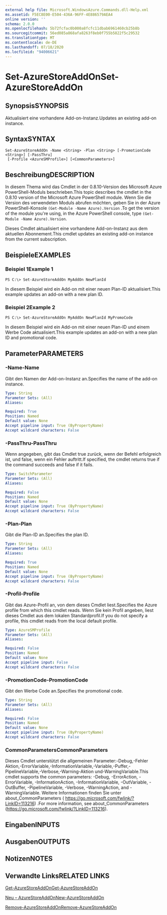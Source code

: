 ```yaml
---
external help file: Microsoft.WindowsAzure.Commands.dll-Help.xml
ms.assetid: F5EC8E00-E504-436A-96FF-4E886579AEA4
online version: ''
schema: 2.0.0
ms.openlocfilehash: 5b72fcfac0b000a8fcfc11dbab6961460cb25b8b
ms.sourcegitcommit: 56ed085a868afa8263f8eb0f755b5822f5c29532
ms.translationtype: MT
ms.contentlocale: de-DE
ms.lasthandoff: 07/18/2020
ms.locfileid: "94006621"
---
```

# <span data-ttu-id="37878-101">Set-AzureStoreAddOn</span><span class="sxs-lookup"><span data-stu-id="37878-101">Set-AzureStoreAddOn</span></span>

## <span data-ttu-id="37878-102">Synopsis</span><span class="sxs-lookup"><span data-stu-id="37878-102">SYNOPSIS</span></span>
<span data-ttu-id="37878-103">Aktualisiert eine vorhandene Add-on-Instanz.</span><span class="sxs-lookup"><span data-stu-id="37878-103">Updates an existing add-on instance.</span></span>

## <span data-ttu-id="37878-104">Syntax</span><span class="sxs-lookup"><span data-stu-id="37878-104">SYNTAX</span></span>

```
Set-AzureStoreAddOn -Name <String> -Plan <String> [-PromotionCode <String>] [-PassThru]
 [-Profile <AzureSMProfile>] [<CommonParameters>]
```

## <span data-ttu-id="37878-105">Beschreibung</span><span class="sxs-lookup"><span data-stu-id="37878-105">DESCRIPTION</span></span>
<span data-ttu-id="37878-106">In diesem Thema wird das Cmdlet in der 0.8.10-Version des Microsoft Azure PowerShell-Moduls beschrieben.</span><span class="sxs-lookup"><span data-stu-id="37878-106">This topic describes the cmdlet in the 0.8.10 version of the Microsoft Azure PowerShell module.</span></span>
<span data-ttu-id="37878-107">Wenn Sie die Version des verwendeten Moduls abrufen möchten, geben Sie in der Azure PowerShell-Konsole `(Get-Module -Name Azure).Version` .</span><span class="sxs-lookup"><span data-stu-id="37878-107">To get the version of the module you're using, in the Azure PowerShell console, type `(Get-Module -Name Azure).Version`.</span></span>

<span data-ttu-id="37878-108">Dieses Cmdlet aktualisiert eine vorhandene Add-on-Instanz aus dem aktuellen Abonnement.</span><span class="sxs-lookup"><span data-stu-id="37878-108">This cmdlet updates an existing add-on instance from the current subscription.</span></span>

## <span data-ttu-id="37878-109">Beispiele</span><span class="sxs-lookup"><span data-stu-id="37878-109">EXAMPLES</span></span>

### <span data-ttu-id="37878-110">Beispiel 1</span><span class="sxs-lookup"><span data-stu-id="37878-110">Example 1</span></span>
```
PS C:\> Set-AzureStoreAddOn MyAddOn NewPlanId
```

<span data-ttu-id="37878-111">In diesem Beispiel wird ein Add-on mit einer neuen Plan-ID aktualisiert.</span><span class="sxs-lookup"><span data-stu-id="37878-111">This example updates an add-on with a new plan ID.</span></span>

### <span data-ttu-id="37878-112">Beispiel 2</span><span class="sxs-lookup"><span data-stu-id="37878-112">Example 2</span></span>
```
PS C:\> Set-AzureStoreAddOn MyAddOn NewPlanId MyPromoCode
```

<span data-ttu-id="37878-113">In diesem Beispiel wird ein Add-on mit einer neuen Plan-ID und einem Werbe Code aktualisiert.</span><span class="sxs-lookup"><span data-stu-id="37878-113">This example updates an add-on with a new plan ID and promotional code.</span></span>

## <span data-ttu-id="37878-114">Parameter</span><span class="sxs-lookup"><span data-stu-id="37878-114">PARAMETERS</span></span>

### <span data-ttu-id="37878-115">-Name</span><span class="sxs-lookup"><span data-stu-id="37878-115">-Name</span></span>
<span data-ttu-id="37878-116">Gibt den Namen der Add-on-Instanz an.</span><span class="sxs-lookup"><span data-stu-id="37878-116">Specifies the name of the add-on instance.</span></span>

```yaml
Type: String
Parameter Sets: (All)
Aliases: 

Required: True
Position: Named
Default value: None
Accept pipeline input: True (ByPropertyName)
Accept wildcard characters: False
```

### <span data-ttu-id="37878-117">-PassThru</span><span class="sxs-lookup"><span data-stu-id="37878-117">-PassThru</span></span>
<span data-ttu-id="37878-118">Wenn angegeben, gibt das Cmdlet true zurück, wenn der Befehl erfolgreich ist, und false, wenn ein Fehler auftritt.</span><span class="sxs-lookup"><span data-stu-id="37878-118">If specified, the cmdlet returns true if the command succeeds and false if it fails.</span></span>

```yaml
Type: SwitchParameter
Parameter Sets: (All)
Aliases: 

Required: False
Position: Named
Default value: None
Accept pipeline input: True (ByPropertyName)
Accept wildcard characters: False
```

### <span data-ttu-id="37878-119">-Plan</span><span class="sxs-lookup"><span data-stu-id="37878-119">-Plan</span></span>
<span data-ttu-id="37878-120">Gibt die Plan-ID an.</span><span class="sxs-lookup"><span data-stu-id="37878-120">Specifies the plan ID.</span></span>

```yaml
Type: String
Parameter Sets: (All)
Aliases: 

Required: True
Position: Named
Default value: None
Accept pipeline input: True (ByPropertyName)
Accept wildcard characters: False
```

### <span data-ttu-id="37878-121">-Profil</span><span class="sxs-lookup"><span data-stu-id="37878-121">-Profile</span></span>
<span data-ttu-id="37878-122">Gibt das Azure-Profil an, von dem dieses Cmdlet liest.</span><span class="sxs-lookup"><span data-stu-id="37878-122">Specifies the Azure profile from which this cmdlet reads.</span></span>
<span data-ttu-id="37878-123">Wenn Sie kein Profil angeben, liest dieses Cmdlet aus dem lokalen Standardprofil.</span><span class="sxs-lookup"><span data-stu-id="37878-123">If you do not specify a profile, this cmdlet reads from the local default profile.</span></span>

```yaml
Type: AzureSMProfile
Parameter Sets: (All)
Aliases: 

Required: False
Position: Named
Default value: None
Accept pipeline input: False
Accept wildcard characters: False
```

### <span data-ttu-id="37878-124">-PromotionCode</span><span class="sxs-lookup"><span data-stu-id="37878-124">-PromotionCode</span></span>
<span data-ttu-id="37878-125">Gibt den Werbe Code an.</span><span class="sxs-lookup"><span data-stu-id="37878-125">Specifies the promotional code.</span></span>

```yaml
Type: String
Parameter Sets: (All)
Aliases: 

Required: False
Position: Named
Default value: None
Accept pipeline input: True (ByPropertyName)
Accept wildcard characters: False
```

### <span data-ttu-id="37878-126">CommonParameters</span><span class="sxs-lookup"><span data-stu-id="37878-126">CommonParameters</span></span>
<span data-ttu-id="37878-127">Dieses Cmdlet unterstützt die allgemeinen Parameter:-Debug,-Fehler Aktion,-ErrorVariable,-InformationVariable,-Variable,-Puffer,-PipelineVariable,-Verbose,-Warning-Aktion und-WarningVariable.</span><span class="sxs-lookup"><span data-stu-id="37878-127">This cmdlet supports the common parameters: -Debug, -ErrorAction, -ErrorVariable, -InformationAction, -InformationVariable, -OutVariable, -OutBuffer, -PipelineVariable, -Verbose, -WarningAction, and -WarningVariable.</span></span> <span data-ttu-id="37878-128">Weitere Informationen finden Sie unter about_CommonParameters ( https://go.microsoft.com/fwlink/?LinkID=113216) .</span><span class="sxs-lookup"><span data-stu-id="37878-128">For more information, see about_CommonParameters (https://go.microsoft.com/fwlink/?LinkID=113216).</span></span>

## <span data-ttu-id="37878-129">Eingaben</span><span class="sxs-lookup"><span data-stu-id="37878-129">INPUTS</span></span>

## <span data-ttu-id="37878-130">Ausgaben</span><span class="sxs-lookup"><span data-stu-id="37878-130">OUTPUTS</span></span>

## <span data-ttu-id="37878-131">Notizen</span><span class="sxs-lookup"><span data-stu-id="37878-131">NOTES</span></span>

## <span data-ttu-id="37878-132">Verwandte Links</span><span class="sxs-lookup"><span data-stu-id="37878-132">RELATED LINKS</span></span>

[<span data-ttu-id="37878-133">Get-AzureStoreAddOn</span><span class="sxs-lookup"><span data-stu-id="37878-133">Get-AzureStoreAddOn</span></span>](./Get-AzureStoreAddOn.md)

[<span data-ttu-id="37878-134">Neu – AzureStoreAddOn</span><span class="sxs-lookup"><span data-stu-id="37878-134">New-AzureStoreAddOn</span></span>](./New-AzureStoreAddOn.md)

[<span data-ttu-id="37878-135">Remove-AzureStoreAddOn</span><span class="sxs-lookup"><span data-stu-id="37878-135">Remove-AzureStoreAddOn</span></span>](./Remove-AzureStoreAddOn.md)


